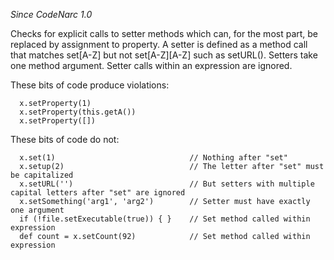*Since CodeNarc 1.0*

Checks for explicit calls to setter methods which can, for the most
part, be replaced by assignment to property. A setter is defined as a
method call that matches set\[A-Z\] but not set\[A-Z\]\[A-Z\] such as
setURL(). Setters take one method argument. Setter calls within an
expression are ignored.

These bits of code produce violations:

``` 
  x.setProperty(1)
  x.setProperty(this.getA())
  x.setProperty([])
```

These bits of code do not:

``` 
  x.set(1)                              // Nothing after "set"
  x.setup(2)                            // The letter after "set" must be capitalized
  x.setURL('')                          // But setters with multiple capital letters after "set" are ignored
  x.setSomething('arg1', 'arg2')        // Setter must have exactly one argument
  if (!file.setExecutable(true)) { }    // Set method called within expression
  def count = x.setCount(92)            // Set method called within expression
```
